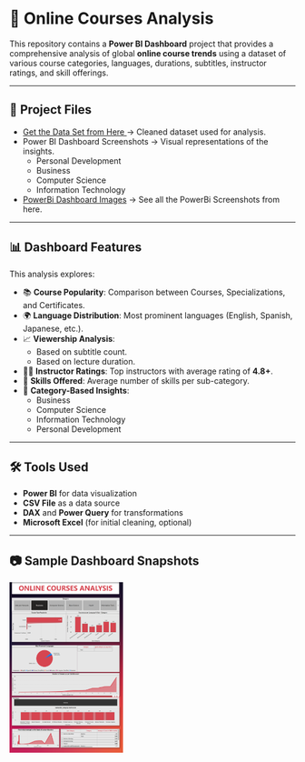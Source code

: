 # 📘 Online Courses Analysis

This repository contains a **Power BI Dashboard** project that provides a comprehensive analysis of global **online course trends** using a dataset of various course categories, languages, durations, subtitles, instructor ratings, and skill offerings.

---

## 📂 Project Files

- <a href ="https://github.com/chiragmendon16/Online_Courses_Analysis/blob/main/Online_Courses.csv">Get the Data Set from Here </a> → Cleaned dataset used for analysis.
- Power BI Dashboard Screenshots → Visual representations of the insights.
  - Personal Development
  - Business
  - Computer Science
  - Information Technology
- <a href ="https://github.com/chiragmendon16/Online_Courses_Analysis/tree/main/screenshots">PowerBi Dashboard Images</a> → See all the PowerBi Screenshots from here.
---

## 📊 Dashboard Features

This analysis explores:

- 📚 **Course Popularity**: Comparison between Courses, Specializations, and Certificates.
- 🌍 **Language Distribution**: Most prominent languages (English, Spanish, Japanese, etc.).
- 📈 **Viewership Analysis**:
  - Based on subtitle count.
  - Based on lecture duration.
- 🧑‍🏫 **Instructor Ratings**: Top instructors with average rating of **4.8+**.
- 🧠 **Skills Offered**: Average number of skills per sub-category.
- 📌 **Category-Based Insights**:
  - Business
  - Computer Science
  - Information Technology
  - Personal Development

---

## 🛠 Tools Used

- **Power BI** for data visualization
- **CSV File** as a data source
- **DAX** and **Power Query** for transformations
- **Microsoft Excel** (for initial cleaning, optional)

---
## 📷 Sample Dashboard Snapshots
<img src="https://github.com/chiragmendon16/Online_Courses_Analysis/blob/main/screenshots/screencapture-app-powerbi-reportEmbed-2025-07-23-15_24_54.png" alt="OCA_image" width="200" height="300" style="vertical-align:bottom">
